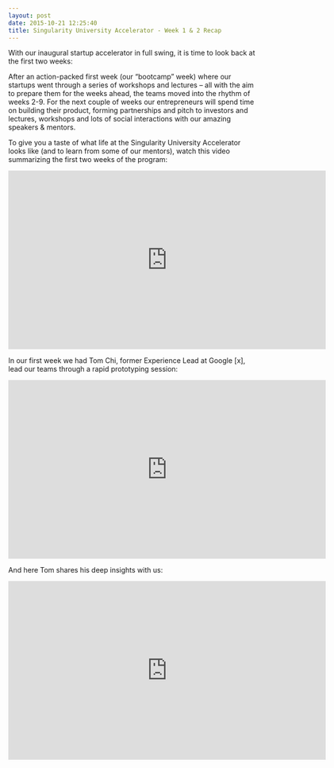 ```yaml
---
layout: post
date: 2015-10-21 12:25:40
title: Singularity University Accelerator - Week 1 & 2 Recap
---
```

With our inaugural startup accelerator in full swing, it is time to look back at the first two weeks:

<!--break-->

After an action-packed first week (our “bootcamp” week) where our startups went through a series of workshops and lectures – all with the aim to prepare them for the weeks ahead, the teams moved into the rhythm of weeks 2-9. For the next couple of weeks our entrepreneurs will spend time on building their product, forming partnerships and pitch to investors and lectures, workshops and lots of social interactions with our amazing speakers & mentors.

To give you a taste of what life at the Singularity University Accelerator looks like (and to learn from some of our mentors), watch this video summarizing the first two weeks of the program:

<div class="flex-video"><iframe width="640" height="360" src="https://www.youtube.com/embed/C0uw7zVgxaQ?rel=0&amp;showinfo=0" frameborder="0" allowfullscreen></iframe></div>

In our first week we had Tom Chi, former Experience Lead at Google [x], lead our teams through a rapid prototyping session:

<div class="flex-video"><iframe width="640" height="360" src="https://www.youtube.com/embed/JW4v24qu0K4?rel=0&amp;showinfo=0" frameborder="0" allowfullscreen></iframe></div>

And here Tom shares his deep insights with us:

<div class="flex-video"><iframe width="640" height="360" src="https://www.youtube.com/embed/OTy1k6Mb7_M?rel=0&amp;showinfo=0" frameborder="0" allowfullscreen></iframe></div>